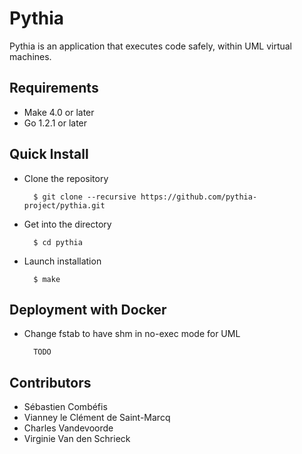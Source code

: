 # Pythia

Pythia is an application that executes code safely, within UML virtual machines.

## Requirements

- Make 4.0 or later
- Go 1.2.1 or later

## Quick Install

- Clone the repository

        $ git clone --recursive https://github.com/pythia-project/pythia.git

- Get into the directory

        $ cd pythia

- Launch installation

        $ make

## Deployment with Docker

- Change fstab to have shm in no-exec mode for UML

        TODO

## Contributors

- Sébastien Combéfis
- Vianney le Clément de Saint-Marcq
- Charles Vandevoorde
- Virginie Van den Schrieck